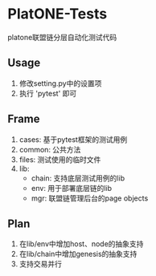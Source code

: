 # PlatONE-Tests
platone联盟链分层自动化测试代码


## Usage
1. 修改setting.py中的设置项
2. 执行 'pytest' 即可


## Frame
1. cases: 基于pytest框架的测试用例
2. common: 公共方法
3. files: 测试使用的临时文件
4. lib: 
   - chain: 支持底层测试用例的lib
   - env: 用于部署底层链的lib
   - mgr: 联盟链管理后台的page objects
    

## Plan
1. 在lib/env中增加host、node的抽象支持
2. 在lib/chain中增加genesis的抽象支持
3. 支持交易并行